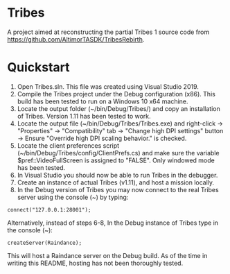 # Tribes

A project aimed at reconstructing the partial Tribes 1 source code from https://github.com/AltimorTASDK/TribesRebirth.

# Quickstart

1) Open Tribes.sln. This file was created using Visual Studio 2019.
2) Compile the Tribes project under the Debug configuration (x86). This build has been tested to run on a Windows 10 x64 machine.
3) Locate the output folder (~/bin/Debug/Tribes/) and copy an installation of Tribes. Version 1.11 has been tested to work.
4) Locate the output file (~/bin/Debug/Tribes/Tribes.exe) and right-click -> "Properties" -> "Compatibility" tab -> "Change high DPI settings" button -> Ensure "Override high DPI scaling behavior." is checked.
5) Locate the client preferences script (~/bin/Debug/Tribes/config/ClientPrefs.cs) and make sure the variable $pref::VideoFullScreen is assigned to "FALSE". Only windowed mode has been tested.
6) In Visual Studio you should now be able to run Tribes in the debugger.
7) Create an instance of actual Tribes (v1.11), and host a mission locally.
8) In the Debug version of Tribes you may now connect to the real Tribes server using the console (~) by typing:
```
connect("127.0.0.1:28001");
```

Alternatively, instead of steps 6-8, In the Debug instance of Tribes type in the console (~):
```
createServer(Raindance);
```
This will host a Raindance server on the Debug build. As of the time in writing this README, hosting has not been thoroughly tested.
